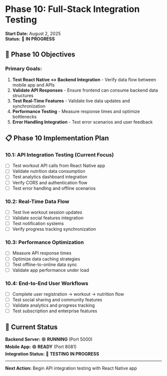 # Phase 10: Full-Stack Integration Testing

**Start Date:** August 2, 2025  
**Status:** 🔄 **IN PROGRESS**

## 🎯 Phase 10 Objectives

### Primary Goals:
1. **Test React Native ↔ Backend Integration** - Verify data flow between mobile app and APIs
2. **Validate API Responses** - Ensure frontend can consume backend data structures  
3. **Test Real-Time Features** - Validate live data updates and synchronization
4. **Performance Testing** - Measure response times and optimize bottlenecks
5. **Error Handling Integration** - Test error scenarios and user feedback

## 📋 Phase 10 Implementation Plan

### **10.1: API Integration Testing** (Current Focus)
- [ ] Test workout API calls from React Native app
- [ ] Validate nutrition data consumption  
- [ ] Test analytics dashboard integration
- [ ] Verify CORS and authentication flow
- [ ] Test error handling and offline scenarios

### **10.2: Real-Time Data Flow**
- [ ] Test live workout session updates
- [ ] Validate social features integration
- [ ] Test notification systems
- [ ] Verify progress tracking synchronization

### **10.3: Performance Optimization**
- [ ] Measure API response times
- [ ] Optimize data caching strategies
- [ ] Test offline-to-online data sync
- [ ] Validate app performance under load

### **10.4: End-to-End User Workflows**
- [ ] Complete user registration → workout → nutrition flow
- [ ] Test social sharing and community features
- [ ] Validate analytics and progress tracking
- [ ] Test subscription and enterprise features

## 🚀 Current Status

**Backend Server:** 🟢 **RUNNING** (Port 5000)  
**Mobile App:** 🟢 **READY** (Port 8081)  
**Integration Status:** 🔄 **TESTING IN PROGRESS**

---

**Next Action:** Begin API integration testing with React Native app
